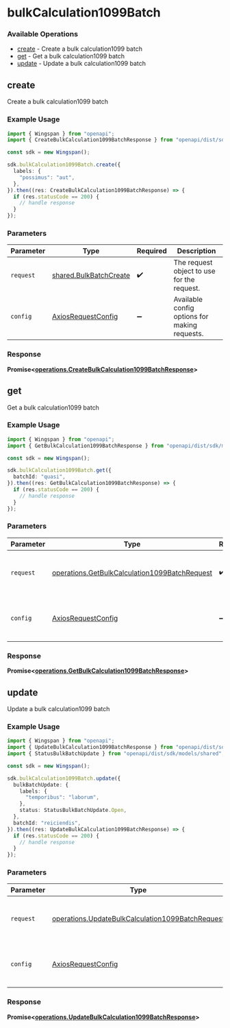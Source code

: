 # bulkCalculation1099Batch

### Available Operations

* [create](#create) - Create a bulk calculation1099 batch
* [get](#get) - Get a bulk calculation1099 batch
* [update](#update) - Update a bulk calculation1099 batch

## create

Create a bulk calculation1099 batch

### Example Usage

```typescript
import { Wingspan } from "openapi";
import { CreateBulkCalculation1099BatchResponse } from "openapi/dist/sdk/models/operations";

const sdk = new Wingspan();

sdk.bulkCalculation1099Batch.create({
  labels: {
    "possimus": "aut",
  },
}).then((res: CreateBulkCalculation1099BatchResponse) => {
  if (res.statusCode == 200) {
    // handle response
  }
});
```

### Parameters

| Parameter                                                        | Type                                                             | Required                                                         | Description                                                      |
| ---------------------------------------------------------------- | ---------------------------------------------------------------- | ---------------------------------------------------------------- | ---------------------------------------------------------------- |
| `request`                                                        | [shared.BulkBatchCreate](../../models/shared/bulkbatchcreate.md) | :heavy_check_mark:                                               | The request object to use for the request.                       |
| `config`                                                         | [AxiosRequestConfig](https://axios-http.com/docs/req_config)     | :heavy_minus_sign:                                               | Available config options for making requests.                    |


### Response

**Promise<[operations.CreateBulkCalculation1099BatchResponse](../../models/operations/createbulkcalculation1099batchresponse.md)>**


## get

Get a bulk calculation1099 batch

### Example Usage

```typescript
import { Wingspan } from "openapi";
import { GetBulkCalculation1099BatchResponse } from "openapi/dist/sdk/models/operations";

const sdk = new Wingspan();

sdk.bulkCalculation1099Batch.get({
  batchId: "quasi",
}).then((res: GetBulkCalculation1099BatchResponse) => {
  if (res.statusCode == 200) {
    // handle response
  }
});
```

### Parameters

| Parameter                                                                                                      | Type                                                                                                           | Required                                                                                                       | Description                                                                                                    |
| -------------------------------------------------------------------------------------------------------------- | -------------------------------------------------------------------------------------------------------------- | -------------------------------------------------------------------------------------------------------------- | -------------------------------------------------------------------------------------------------------------- |
| `request`                                                                                                      | [operations.GetBulkCalculation1099BatchRequest](../../models/operations/getbulkcalculation1099batchrequest.md) | :heavy_check_mark:                                                                                             | The request object to use for the request.                                                                     |
| `config`                                                                                                       | [AxiosRequestConfig](https://axios-http.com/docs/req_config)                                                   | :heavy_minus_sign:                                                                                             | Available config options for making requests.                                                                  |


### Response

**Promise<[operations.GetBulkCalculation1099BatchResponse](../../models/operations/getbulkcalculation1099batchresponse.md)>**


## update

Update a bulk calculation1099 batch

### Example Usage

```typescript
import { Wingspan } from "openapi";
import { UpdateBulkCalculation1099BatchResponse } from "openapi/dist/sdk/models/operations";
import { StatusBulkBatchUpdate } from "openapi/dist/sdk/models/shared";

const sdk = new Wingspan();

sdk.bulkCalculation1099Batch.update({
  bulkBatchUpdate: {
    labels: {
      "temporibus": "laborum",
    },
    status: StatusBulkBatchUpdate.Open,
  },
  batchId: "reiciendis",
}).then((res: UpdateBulkCalculation1099BatchResponse) => {
  if (res.statusCode == 200) {
    // handle response
  }
});
```

### Parameters

| Parameter                                                                                                            | Type                                                                                                                 | Required                                                                                                             | Description                                                                                                          |
| -------------------------------------------------------------------------------------------------------------------- | -------------------------------------------------------------------------------------------------------------------- | -------------------------------------------------------------------------------------------------------------------- | -------------------------------------------------------------------------------------------------------------------- |
| `request`                                                                                                            | [operations.UpdateBulkCalculation1099BatchRequest](../../models/operations/updatebulkcalculation1099batchrequest.md) | :heavy_check_mark:                                                                                                   | The request object to use for the request.                                                                           |
| `config`                                                                                                             | [AxiosRequestConfig](https://axios-http.com/docs/req_config)                                                         | :heavy_minus_sign:                                                                                                   | Available config options for making requests.                                                                        |


### Response

**Promise<[operations.UpdateBulkCalculation1099BatchResponse](../../models/operations/updatebulkcalculation1099batchresponse.md)>**

